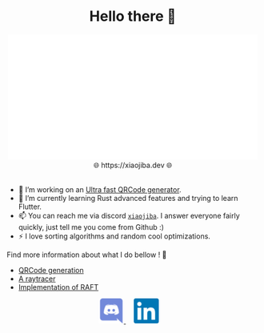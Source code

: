 <h1 align="center">Hello there 🤙</h1>

<div align="center">
    <img height="250px" src="assets/erwanvivien.svg">
</div>

<div align="center">
    🌐 https://xiaojiba.dev 🌐
</div>
</br>

<!-- I'm Erwan, I'm currently studying computer science at [EPITA](https://www.epita.fr/), in Paris. -->

- 🔭 I’m working on an [Ultra fast QRCode generator](https://github.com/erwanvivien/fast_qr). 
- 🌱 I’m currently learning Rust advanced features and trying to learn Flutter.
- 📫 You can reach me via discord [`xiaojiba`](https://discordapp.com/users/289145021922279425). I answer everyone fairly quickly, just tell me you come from Github :)
- ⚡ I love sorting algorithms and random cool optimizations.
<!-- - 🌐 You can find more information on me here: [erwanvivien.com](https://erwanvivien.com) -->

Find more information about what I do bellow ! :eyes:
- [QRCode generation](https://github.com/erwanvivien/fast_qr)
- [A raytracer](https://github.com/erwanvivien/isim_raytracer)
- [Implementation of RAFT](https://github.com/erwanvivien/algorep)

<div align="center" display="grid">
  <a href="https://discordapp.com/users/289145021922279425" target="_blank">
    <img alt="Erwan VIVIEN discord account" width="50px" src="assets/discord.svg" />
  </a>
  <a href="https://www.linkedin.com/in/erwan-vivien/" target="_blank" style="padding: 16px">
    <img alt="Erwan VIVIEN linkedin profile" width="50px" src="assets/linkedin.svg" />
  </a>
<!--  <a href="https://twitter.com/VivienErwan/" target="_blank">
    <img alt="Erwan VIVIEN Twitter profile" width="50px" src="assets/twitter.svg" />
  </a> -->
</div>
